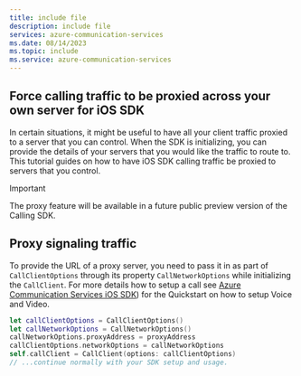 ```yaml
---
title: include file
description: include file
services: azure-communication-services
ms.date: 08/14/2023
ms.topic: include
ms.service: azure-communication-services
---
```


## Force calling traffic to be proxied across your own server for iOS SDK

In certain situations, it might be useful to have all your client traffic proxied to a server that you can control. When the SDK is initializing, you can provide the details of your servers that you would like the traffic to route to. This tutorial guides on how to have iOS SDK calling traffic be proxied to servers that you control.

>[!IMPORTANT]
> The proxy feature will be available in a future public preview version of the Calling SDK. 
## Proxy signaling traffic

To provide the URL of a proxy server, you need to pass it in as part of `CallClientOptions` through its property `CallNetworkOptions` while initializing the `CallClient`. For more details how to setup a call see [Azure Communication Services iOS SDK](../../quickstarts/voice-video-calling/get-started-with-video-calling.md?pivots=platform-ios)) for the Quickstart on how to setup Voice and Video.

```swift
let callClientOptions = CallClientOptions()
let callNetworkOptions = CallNetworkOptions()
callNetworkOptions.proxyAddress = proxyAddress
callClientOptions.networkOptions = callNetworkOptions
self.callClient = CallClient(options: callClientOptions)
// ...continue normally with your SDK setup and usage.
```
